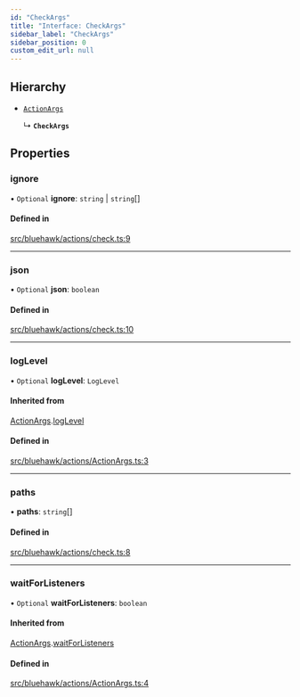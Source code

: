 ```yaml
---
id: "CheckArgs"
title: "Interface: CheckArgs"
sidebar_label: "CheckArgs"
sidebar_position: 0
custom_edit_url: null
---
```


## Hierarchy

- [`ActionArgs`](ActionArgs)

  ↳ **`CheckArgs`**

## Properties

### ignore

• `Optional` **ignore**: `string` \| `string`[]

#### Defined in

[src/bluehawk/actions/check.ts:9](https://github.com/mongodben/Bluehawk/blob/be77c09/src/bluehawk/actions/check.ts#L9)

___

### json

• `Optional` **json**: `boolean`

#### Defined in

[src/bluehawk/actions/check.ts:10](https://github.com/mongodben/Bluehawk/blob/be77c09/src/bluehawk/actions/check.ts#L10)

___

### logLevel

• `Optional` **logLevel**: `LogLevel`

#### Inherited from

[ActionArgs](ActionArgs).[logLevel](ActionArgs#loglevel)

#### Defined in

[src/bluehawk/actions/ActionArgs.ts:3](https://github.com/mongodben/Bluehawk/blob/be77c09/src/bluehawk/actions/ActionArgs.ts#L3)

___

### paths

• **paths**: `string`[]

#### Defined in

[src/bluehawk/actions/check.ts:8](https://github.com/mongodben/Bluehawk/blob/be77c09/src/bluehawk/actions/check.ts#L8)

___

### waitForListeners

• `Optional` **waitForListeners**: `boolean`

#### Inherited from

[ActionArgs](ActionArgs).[waitForListeners](ActionArgs#waitforlisteners)

#### Defined in

[src/bluehawk/actions/ActionArgs.ts:4](https://github.com/mongodben/Bluehawk/blob/be77c09/src/bluehawk/actions/ActionArgs.ts#L4)
